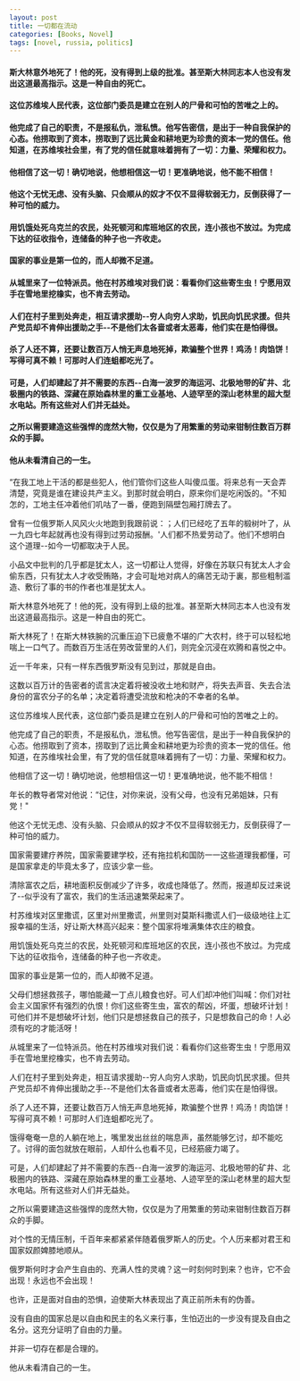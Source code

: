 ```yaml
---
layout: post
title: 一切都在流动
categories: [Books, Novel]
tags: [novel, russia, politics]
---
```

#### 斯大林意外地死了！他的死，没有得到上级的批准。甚至斯大林同志本人也没有发出这道最高指示。这是一种自由的死亡。
#### 这位苏维埃人民代表，这位部门委员是建立在别人的尸骨和可怕的苦唯之上的。
#### 他完成了自己的职责，不是报私仇，泄私愤。他写告密信，是出于一种自我保护的心态。他捞取到了资本，捞取到了远比黄金和耕地更为珍贵的资本一党的信任。他知道，在苏维埃社会里，有了党的信任就意味着拥有了一切：力量、荣耀和权力。
#### 他相信了这一切！确切地说，他想相信这一切！更准确地说，他不能不相信！
#### 他这个无忧无虑、没有头脑、只会顺从的奴才不仅不显得软弱无力，反倒获得了一种可怕的威力。
#### 用饥饿处死乌克兰的农民，处死顿河和库班地区的农民，连小孩也不放过。为完成下达的征收指令，连储备的种子也一齐收走。
#### 国家的事业是第一位的，而人却微不足道。
#### 从城里来了一位特派员。他在村苏维埃对我们说：看看你们这些寄生虫！宁愿用双手在雪地里挖橡实，也不肯去劳动。
#### 人们在村子里到处奔走，相互请求援助--穷人向穷人求助，饥民向饥民求援。但共产党员却不肯伸出援助之手--不是他们太各啬或者太恶毒，他们实在是怕得很。
#### 杀了人还不算，还要让数百万人悄无声息地死掉，欺骗整个世界！鸡汤！肉馅饼！写得可真不赖！可那时人们连蛆都吃光了。
#### 可是，人们却建起了并不需要的东西--白海一波罗的海运河、北极地带的矿井、北极圈内的铁路、深藏在原始森林里的重工业基地、人迹罕至的深山老林里的超大型水电站。所有这些对人们并无益处。
#### 之所以需要建造这些强悍的庞然大物，仅仅是为了用繁重的劳动来钳制住数百万群众的手脚。
#### 他从未看清自己的一生。
<!-- more -->
“在我工地上干活的都是些犯人，他们管你们这些人叫傻瓜蛋。将来总有一天会弄清楚，究竟是谁在建设共产主义。到那时就会明白，原来你们是吃闲饭的。"不知怎的，工地主任冲着他们叽咕了一番，便跑到隔壁包厢打牌去了。

曾有一位俄罗斯人风风火火地跑到我跟前说：；人们已经吃了五年的椴树叶了，从一九四七年起就再也没有得到过劳动报酬。'人们都不热爱劳动了。他们不想明白这个道理--如今一切都取决于人民。

小品文中批判的几乎都是犹太人，这一切都让人觉得，好像在苏联只有犹太人才会偷东西，只有犹太人才收受贿賂，才会可耻地对病人的痛苦无动于裏，那些粗制滥造、敷衍了事的书的作者也准是犹太人。

斯大林意外地死了！他的死，没有得到上级的批准。甚至斯大林同志本人也没有发出这道最高指示。这是一种自由的死亡。

斯大林死了！在斯大林铁腕的沉重压迫下已疲惫不堪的广大农村，终于可以轻松地喘上一口气了。而数百万生活在劳改营里的人们，则完全沉浸在欢腾和喜悦之中。

近一千年来，只有一样东西俄罗斯没有见到过，那就是自由。

这数以百万计的告密者的谎言决定着将被没收土地和财产，将失去声音、失去合法身份的富农分子的名单；决定着将遭受流放和枪决的不幸者的名单。

这位苏维埃人民代表，这位部门委员是建立在别人的尸骨和可怕的苦唯之上的。

他完成了自己的职责，不是报私仇，泄私愤。他写告密信，是出于一种自我保护的心态。他捞取到了资本，捞取到了远比黄金和耕地更为珍贵的资本一党的信任。他知道，在苏维埃社会里，有了党的信任就意味着拥有了一切：力量、荣耀和权力。

他相信了这一切！确切地说，他想相信这一切！更准确地说，他不能不相信！

年长的教导者常对他说：“记住，对你来说，没有父母，也没有兄弟姐妹，只有党！"

他这个无忧无虑、没有头脑、只会顺从的奴才不仅不显得软弱无力，反倒获得了一种可怕的威力。

国家需要建疗养院，国家需要建学校，还有拖拉机和国防一一这些道理我都懂，可是国家拿走的毕竟太多了，应该少拿一些。

清除富农之后，耕地面积反倒减少了许多，收成也降低了。然而，报道却反过来说了--似乎没有了富农，我们的生活迅速繁荣起来了。

村苏维埃对区里撒谎，区里对州里撒谎，州里则对莫斯科撒谎人们一级级地往上汇报幸福的生活，好让斯大林高兴起来：整个国家将堆满集体农庄的粮食。

用饥饿处死乌克兰的农民，处死顿河和库班地区的农民，连小孩也不放过。为完成下达的征收指令，连储备的种子也一齐收走。

国家的事业是第一位的，而人却微不足道。

父母们想拯救孩子，哪怕能藏一丁点儿粮食也好。可人们却冲他们叫喊：你们对社会主义国家怀有强烈的仇恨！你们这些寄生虫，富农的帮凶，坏蛋，想破坏计划！可他们并不是想破坏计划，他们只是想拯救自己的孩子，只是想救自己的命！人必须有吃的才能活呀！

从城里来了一位特派员。他在村苏维埃对我们说：看看你们这些寄生虫！宁愿用双手在雪地里挖橡实，也不肯去劳动。

人们在村子里到处奔走，相互请求援助--穷人向穷人求助，饥民向饥民求援。但共产党员却不肯伸出援助之手--不是他们太各啬或者太恶毒，他们实在是怕得很。

杀了人还不算，还要让数百万人悄无声息地死掉，欺骗整个世界！鸡汤！肉馅饼！写得可真不赖！可那时人们连蛆都吃光了。

饿得奄奄一息的人躺在地上，嘴里发出丝丝的喘息声，虽然能够乞讨，却不能吃了。讨得的面包就放在眼前，人却什么也看不见，已经筋疲力竭了。

可是，人们却建起了并不需要的东西--白海一波罗的海运河、北极地带的矿井、北极圈内的铁路、深藏在原始森林里的重工业基地、人迹罕至的深山老林里的超大型水电站。所有这些对人们并无益处。

之所以需要建造这些强悍的庞然大物，仅仅是为了用繁重的劳动来钳制住数百万群众的手脚。

对个性的无情压制，千百年来都紧紧伴随着俄罗斯人的历史。个人历来都对君王和国家奴颜婢膝地顺从。

俄罗斯何时才会产生自由的、充满人性的灵魂？这一时刻何时到来？也许，它不会出现！永远也不会出现！

也许，正是面对自由的恐惧，迫使斯大林表现出了真正前所未有的伪善。

没有自由的国家总是以自由和民主的名义来行事，生怕迈出的一步没有提及自由之名分。这充分证明了自由的力量。

并非一切存在都是合理的。

他从未看清自己的一生。

